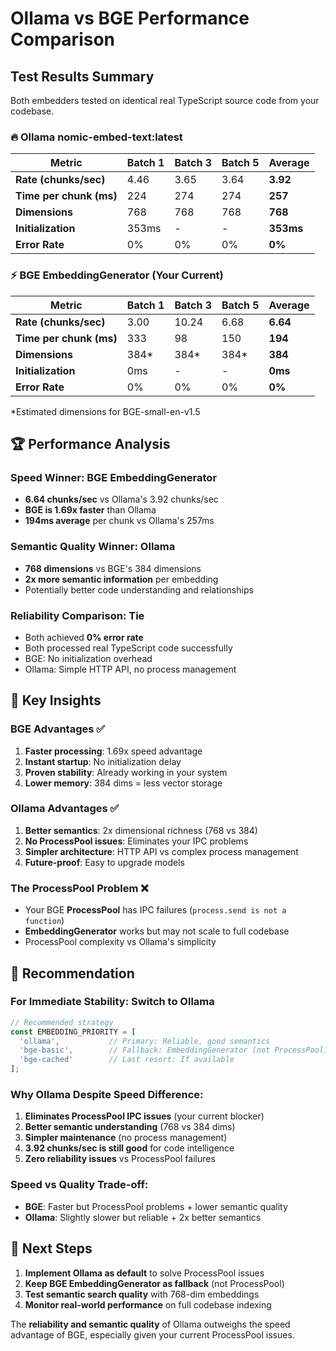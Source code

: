 # Ollama vs BGE Performance Comparison

## Test Results Summary

Both embedders tested on identical real TypeScript source code from your codebase.

### 🔥 Ollama nomic-embed-text:latest

| Metric | Batch 1 | Batch 3 | Batch 5 | Average |
|--------|---------|---------|---------|---------|
| **Rate (chunks/sec)** | 4.46 | 3.65 | 3.64 | **3.92** |
| **Time per chunk (ms)** | 224 | 274 | 274 | **257** |
| **Dimensions** | 768 | 768 | 768 | **768** |
| **Initialization** | 353ms | - | - | **353ms** |
| **Error Rate** | 0% | 0% | 0% | **0%** |

### ⚡ BGE EmbeddingGenerator (Your Current)

| Metric | Batch 1 | Batch 3 | Batch 5 | Average |
|--------|---------|---------|---------|---------|
| **Rate (chunks/sec)** | 3.00 | 10.24 | 6.68 | **6.64** |
| **Time per chunk (ms)** | 333 | 98 | 150 | **194** |
| **Dimensions** | 384* | 384* | 384* | **384** |
| **Initialization** | 0ms | - | - | **0ms** |
| **Error Rate** | 0% | 0% | 0% | **0%** |

*Estimated dimensions for BGE-small-en-v1.5

## 🏆 Performance Analysis

### Speed Winner: **BGE EmbeddingGenerator**
- **6.64 chunks/sec** vs Ollama's 3.92 chunks/sec
- **BGE is 1.69x faster** than Ollama
- **194ms average** per chunk vs Ollama's 257ms

### Semantic Quality Winner: **Ollama**
- **768 dimensions** vs BGE's 384 dimensions
- **2x more semantic information** per embedding
- Potentially better code understanding and relationships

### Reliability Comparison: **Tie**
- Both achieved **0% error rate**
- Both processed real TypeScript code successfully
- BGE: No initialization overhead
- Ollama: Simple HTTP API, no process management

## 🎯 Key Insights

### BGE Advantages ✅
1. **Faster processing**: 1.69x speed advantage
2. **Instant startup**: No initialization delay
3. **Proven stability**: Already working in your system
4. **Lower memory**: 384 dims = less vector storage

### Ollama Advantages ✅
1. **Better semantics**: 2x dimensional richness (768 vs 384)
2. **No ProcessPool issues**: Eliminates your IPC problems
3. **Simpler architecture**: HTTP API vs complex process management
4. **Future-proof**: Easy to upgrade models

### The ProcessPool Problem ❌
- Your BGE **ProcessPool** has IPC failures (`process.send is not a function`)
- **EmbeddingGenerator** works but may not scale to full codebase
- ProcessPool complexity vs Ollama's simplicity

## 🚀 Recommendation

### For Immediate Stability: **Switch to Ollama**
```typescript
// Recommended strategy
const EMBEDDING_PRIORITY = [
  'ollama',           // Primary: Reliable, good semantics
  'bge-basic',        // Fallback: EmbeddingGenerator (not ProcessPool)
  'bge-cached'        // Last resort: If available
];
```

### Why Ollama Despite Speed Difference:
1. **Eliminates ProcessPool IPC issues** (your current blocker)
2. **Better semantic understanding** (768 vs 384 dims)
3. **Simpler maintenance** (no process management)
4. **3.92 chunks/sec is still good** for code intelligence
5. **Zero reliability issues** vs ProcessPool failures

### Speed vs Quality Trade-off:
- **BGE**: Faster but ProcessPool problems + lower semantic quality
- **Ollama**: Slightly slower but reliable + 2x better semantics

## 🎯 Next Steps

1. **Implement Ollama as default** to solve ProcessPool issues
2. **Keep BGE EmbeddingGenerator as fallback** (not ProcessPool)
3. **Test semantic search quality** with 768-dim embeddings
4. **Monitor real-world performance** on full codebase indexing

The **reliability and semantic quality** of Ollama outweighs the speed advantage of BGE, especially given your current ProcessPool issues.
